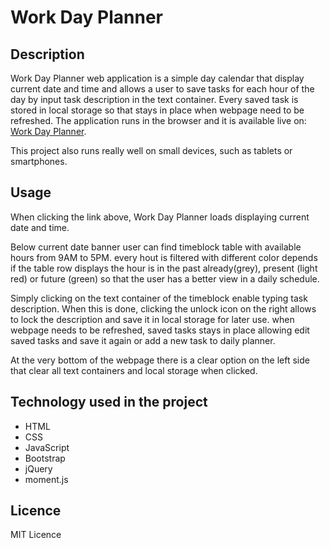 # Work Day Planner

## Description
Work Day Planner web application is a simple day calendar that display current date and time and allows a user to save tasks for each hour of the day by input task description in the text container. Every saved task is stored in local storage so that stays in place when webpage need to be refreshed.  The application runs in the browser and it is available live on: [Work Day Planner](https://mrsannanoga.github.io/work-day-planner/).

This project also runs really well on small devices, such as tablets or smartphones. 

## Usage

When clicking the link above, Work Day Planner loads displaying current date and time.


Below current date banner user can find timeblock table with available hours from 9AM to 5PM. every hout is filtered with different color depends if the table row displays the hour is in the past already(grey), present (light red) or future (green) so that the user has a better view in a daily schedule.


Simply clicking on the text container of the timeblock enable typing task description. When this is done, clicking the unlock icon on the right allows to lock the description and save it in local storage for later use. when webpage needs to be refreshed, saved tasks stays in place allowing edit saved tasks and save it again or add a new task to daily planner. 


At the very bottom of the webpage there is a clear option on the left side that clear all text containers and local storage when clicked. 


## Technology used in the project
- HTML
- CSS
- JavaScript
- Bootstrap
- jQuery
- moment.js

## Licence
MIT Licence
